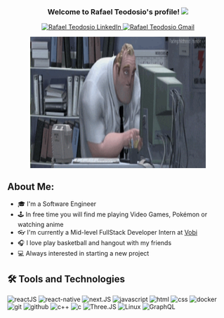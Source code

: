 <h3 align="center">
  Welcome to Rafael Teodosio's profile!
  <img src="https://media.giphy.com/media/hvRJCLFzcasrR4ia7z/giphy.gif" width="28">
</h3>
<p align="center">

<a href="https://www.linkedin.com/in/rafaelteodosio">
  <img alt="Rafael Teodosio LinkedIn" src="https://img.shields.io/badge/-LinkedIn-0A66C2?style=flat-square&logo=Linkedin&logoColor=white" />
</a>
<a href="mailto:rafzteodosio@gmail.com">
  <img alt="Rafael Teodosio Gmail" src="https://img.shields.io/badge/-Gmail-EA4335?style=flat-square&logo=Gmail&logoColor=white" />
</a>
</p>

<p align="center">
 <img src = "./giphy.gif" width = "400" height = "300" align = "center">


</p>


## About Me:

- 🎓 I'm a Software Engineer
- 🕹 In free time you will find me playing Video Games, Pokémon or watching anime
- 👓 I'm currently a Mid-level FullStack Developer Intern at [Vobi](https://www.vobi.com.br/)
- 🎧 I love play basketball and hangout with my friends
- 💻 Always interested in starting a new project


## 🛠️ Tools and Technologies

![reactJS](https://img.shields.io/badge/reactJS-61DAFB.svg?&style=for-the-badge&logo=react&logoColor=white)
![react-native](https://img.shields.io/badge/react%20native-0088CC.svg?&style=for-the-badge&logo=react&logoColor=white)
![next.JS](https://img.shields.io/badge/next.js-000000.svg?&style=for-the-badge&logo=next.js&logoColor=white)
![javascript](https://img.shields.io/badge/javascript-F7DF1E.svg?&style=for-the-badge&logo=javascript&logoColor=white)
![html](https://img.shields.io/badge/html%20-%23E34F26.svg?&style=for-the-badge&logo=html5&logoColor=white)
![css](https://img.shields.io/badge/css%20-%231572B6.svg?&style=for-the-badge&logo=css3&logoColor=white) 
![docker](https://img.shields.io/badge/docker-%232496ED.svg?&style=for-the-badge&logo=docker&logoColor=white)
![git](https://img.shields.io/badge/git%20-%23F05033.svg?&style=for-the-badge&logo=git&logoColor=white) 
![github](https://img.shields.io/badge/-github-2D9EA2?&style=for-the-badge&logo=github&logoColor=white) 
![c++](https://img.shields.io/badge/C++%20-00599C.svg?&style=for-the-badge&logo=c%2B%2B&logoColor=white)
![c](https://img.shields.io/badge/C%20-%23CC0000.svg?&style=for-the-badge&logo=c&logoColor=white)
![Three.JS](https://img.shields.io/badge/-Three.JS-000000?&style=for-the-badge&logo=three.js&logoColor=white)
![Linux](https://img.shields.io/badge/-Linux-FCC624?&style=for-the-badge&logo=linux&logoColor=white)
![GraphQL](https://img.shields.io/badge/-GraphQL-E10098?&style=for-the-badge&logo=GraphQL&logoColor=white)








